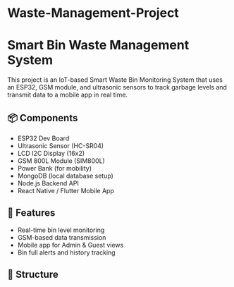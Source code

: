 # Waste-Management-Project
# Smart Bin Waste Management System

This project is an IoT-based Smart Waste Bin Monitoring System that uses an ESP32, GSM module, and ultrasonic sensors to track garbage levels and transmit data to a mobile app in real time.

## 📦 Components

- ESP32 Dev Board
- Ultrasonic Sensor (HC-SR04)
- LCD I2C Display (16x2)
- GSM 800L Module (SIM800L)
- Power Bank (for mobility)
- MongoDB (local database setup)
- Node.js Backend API
- React Native / Flutter Mobile App

## 🔧 Features

- Real-time bin level monitoring
- GSM-based data transmission
- Mobile app for Admin & Guest views
- Bin full alerts and history tracking

## 📂 Structure

